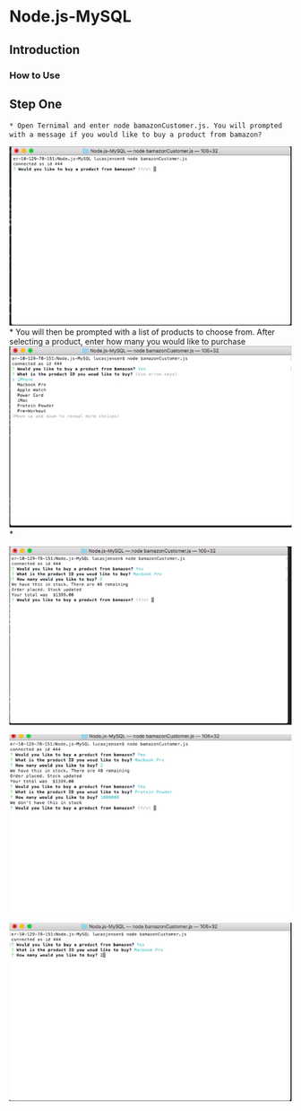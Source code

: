 # Node.js-MySQL

## Introduction

### How to Use


## Step One
	* Open Ternimal and enter node bamazonCustomer.js. You will prompted with a message if you would like to buy a product from bamazon?
![Step one](./images/toPurchase.png)
	* You will then be prompted with a list of products to choose from. After selecting a product, enter how many you would like to purchase
![Step Two](./images/productList.png)
	* 


![Step Three](./images/orderPlaced.png)

![Step Four](./images/noneInStock.png)

![Step Five](./images/buy.png)



